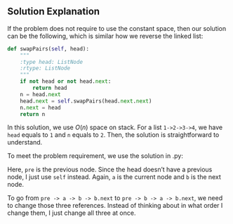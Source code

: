 ## Solution Explanation

If the problem does not require to use the constant space, then our solution
can be the following, which is similar how we reverse the linked list:

```python
def swapPairs(self, head):
    """
    :type head: ListNode
    :rtype: ListNode
    """
    if not head or not head.next:
        return head
    n = head.next
    head.next = self.swapPairs(head.next.next)
    n.next = head
    return n
```

In this solution, we use $O(n)$ space on stack. For a list `1->2->3->4`, we
have `head` equals to `1` and `n` equals to `2`. Then, the solution is 
straightforward to understand.

To meet the problem requirement, we use the solution in .py:

Here, `pre` is the previous node. Since the head doesn’t have a previous node, 
I just use `self` instead. Again, `a` is the current node and `b` is the next node.

To go from `pre -> a -> b -> b.next` to `pre -> b -> a -> b.next`, we need to 
change those three references. Instead of thinking about in what order I change them, 
I just change all three at once.